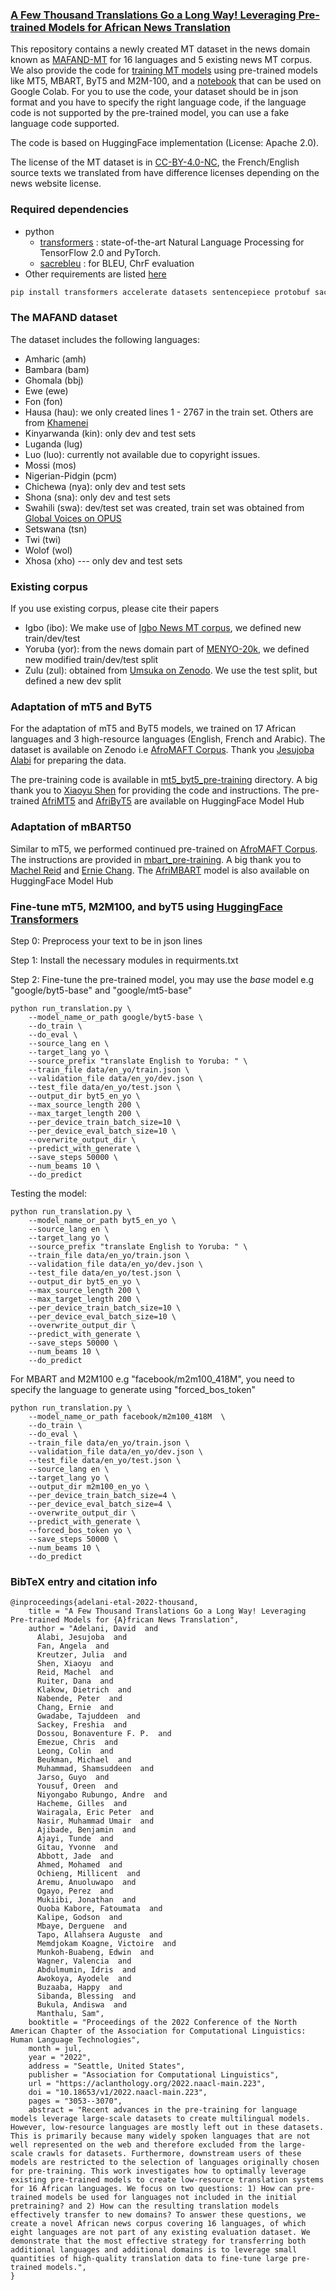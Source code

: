 ### [A Few Thousand Translations Go a Long Way! Leveraging Pre-trained Models for African News Translation](https://arxiv.org/abs/2205.02022) 

This repository contains a newly created MT dataset in the news domain known as [MAFAND-MT](https://github.com/masakhane-io/lafand-mt/tree/main/data/json_files) for 16 languages and 5 existing news MT corpus. We also provide the code for [training MT models](https://github.com/masakhane-io/lafand-mt/blob/main/run_translation.py) using pre-trained models like MT5, MBART, ByT5 and M2M-100, and a [notebook](https://github.com/masakhane-io/lafand-mt/blob/main/lafand.ipynb) that can be used on Google Colab. For you to use the code, your dataset should be in json format and you have to specify the right language code, if the language code is not supported by the pre-trained model, you can use a fake language code supported. 

The code is based on HuggingFace implementation (License: Apache 2.0).

The license of the MT dataset is in [CC-BY-4.0-NC](https://creativecommons.org/licenses/by-nc/4.0/), the French/English source texts we translated from have difference licenses depending on the news website license. 

### Required dependencies
* python
  * [transformers](https://pypi.org/project/transformers/) : state-of-the-art Natural Language Processing for TensorFlow 2.0 and PyTorch.
  * [sacrebleu](https://pypi.org/project/sacrebleu/) : for BLEU, ChrF evaluation
* Other requirements are listed [here](https://github.com/huggingface/transformers/blob/main/examples/pytorch/translation/requirements.txt)

```bash
pip install transformers accelerate datasets sentencepiece protobuf sacrebleu py7zr torch
```

### The MAFAND dataset

The dataset includes the following languages:
- Amharic (amh)
- Bambara (bam)
- Ghomala (bbj)
- Ewe (ewe)
- Fon (fon)
- Hausa (hau):  we only created lines 1 - 2767 in the train set. Others are from [Khamenei](https://www.statmt.org/wmt21/translation-task.html)
- Kinyarwanda (kin):  only dev and test sets
- Luganda (lug)
- Luo (luo): currently not available due to copyright issues. 
- Mossi (mos) 
- Nigerian-Pidgin (pcm)
- Chichewa (nya):  only dev and test sets
- Shona (sna):  only dev and test sets
- Swahili (swa): dev/test set was created, train set was obtained from [Global Voices on OPUS](https://opus.nlpl.eu/GlobalVoices.php)
- Setswana (tsn)
- Twi (twi)
- Wolof (wol)
- Xhosa (xho) --- only dev and test sets

### Existing corpus

If you use existing corpus, please cite their papers
- Igbo (ibo): We make use of [Igbo News MT corpus](https://github.com/IgnatiusEzeani/IGBONLP/tree/master/ig_en_mt), we defined new train/dev/test
- Yoruba (yor): from the news domain part of [MENYO-20k](https://github.com/uds-lsv/menyo-20k_MT), we defined new modified train/dev/test split
- Zulu (zul): obtained from [Umsuka on Zenodo](https://zenodo.org/record/5035171#.YvpeXHUzY5k). We use the test split, but defined a new dev split


### Adaptation of mT5 and ByT5
For the adaptation of mT5 and ByT5 models, we trained on 17 African languages and 3 high-resource languages (English, French and Arabic). The dataset is available on Zenodo i.e [AfroMAFT Corpus](https://zenodo.org/record/6990611#.Yv6le3UzY5k). Thank you [Jesujoba Alabi](https://ajesujoba.github.io/) for preparing the data. 

The pre-training code is available in [mt5_byt5_pre-training](https://github.com/masakhane-io/lafand-mt/tree/main/mt5_byt5_pre_training) directory. A big thank you to [Xiaoyu Shen](https://scholar.google.de/citations?user=BWfPrE4AAAAJ&hl=zh-TW) for providing the code and instructions. The pre-trained [AfriMT5](https://huggingface.co/masakhane/afri-mt5-base) and [AfriByT5](https://huggingface.co/masakhane/afri-byt5-base) are available on HuggingFace Model Hub

### Adaptation of mBART50
Similar to mT5, we performed continued pre-trained on [AfroMAFT Corpus](https://zenodo.org/record/6990611#.Yv6le3UzY5k). The instructions are provided in [mbart_pre-training](https://github.com/masakhane-io/lafand-mt/tree/main/mbart_pre-training). A big thank you to [Machel Reid](https://machelreid.github.io/) and [Ernie Chang](https://scholar.google.com/citations?user=FbR5cAMAAAAJ&hl=en). The [AfriMBART](https://huggingface.co/masakhane/afri-mbart50) model is also available on HuggingFace Model Hub

### Fine-tune mT5, M2M100, and byT5 using [HuggingFace Transformers](https://github.com/huggingface/transformers/tree/master/examples/pytorch/translation)

Step 0: Preprocess your text to be in json lines

Step 1: Install the necessary modules in requirments.txt

Step 2: Fine-tune the pre-trained model, you may use the *base* model e.g "google/byt5-base" and "google/mt5-base"

```
python run_translation.py \
    --model_name_or_path google/byt5-base \
    --do_train \
    --do_eval \
    --source_lang en \
    --target_lang yo \
    --source_prefix "translate English to Yoruba: " \
    --train_file data/en_yo/train.json \
    --validation_file data/en_yo/dev.json \
    --test_file data/en_yo/test.json \
    --output_dir byt5_en_yo \
    --max_source_length 200 \
    --max_target_length 200 \
    --per_device_train_batch_size=10 \
    --per_device_eval_batch_size=10 \
    --overwrite_output_dir \
    --predict_with_generate \
    --save_steps 50000 \
    --num_beams 10 \
    --do_predict
```

Testing the model:

```
python run_translation.py \
    --model_name_or_path byt5_en_yo \
    --source_lang en \
    --target_lang yo \
    --source_prefix "translate English to Yoruba: " \
    --train_file data/en_yo/train.json \
    --validation_file data/en_yo/dev.json \
    --test_file data/en_yo/test.json \
    --output_dir byt5_en_yo \
    --max_source_length 200 \
    --max_target_length 200 \
    --per_device_train_batch_size=10 \
    --per_device_eval_batch_size=10 \
    --overwrite_output_dir \
    --predict_with_generate \
    --save_steps 50000 \
    --num_beams 10 \
    --do_predict
```

For MBART and M2M100 e.g "facebook/m2m100_418M", you need to specify the language to generate using "forced_bos_token"

```
python run_translation.py \
    --model_name_or_path facebook/m2m100_418M  \
    --do_train \
    --do_eval \
    --train_file data/en_yo/train.json \
    --validation_file data/en_yo/dev.json \
    --test_file data/en_yo/test.json \
    --source_lang en \
    --target_lang yo \
    --output_dir m2m100_en_yo \
    --per_device_train_batch_size=4 \
    --per_device_eval_batch_size=4 \
    --overwrite_output_dir \
    --predict_with_generate \
    --forced_bos_token yo \
    --save_steps 50000 \
    --num_beams 10 \
    --do_predict
```


### BibTeX entry and citation info
```
@inproceedings{adelani-etal-2022-thousand,
    title = "A Few Thousand Translations Go a Long Way! Leveraging Pre-trained Models for {A}frican News Translation",
    author = "Adelani, David  and
      Alabi, Jesujoba  and
      Fan, Angela  and
      Kreutzer, Julia  and
      Shen, Xiaoyu  and
      Reid, Machel  and
      Ruiter, Dana  and
      Klakow, Dietrich  and
      Nabende, Peter  and
      Chang, Ernie  and
      Gwadabe, Tajuddeen  and
      Sackey, Freshia  and
      Dossou, Bonaventure F. P.  and
      Emezue, Chris  and
      Leong, Colin  and
      Beukman, Michael  and
      Muhammad, Shamsuddeen  and
      Jarso, Guyo  and
      Yousuf, Oreen  and
      Niyongabo Rubungo, Andre  and
      Hacheme, Gilles  and
      Wairagala, Eric Peter  and
      Nasir, Muhammad Umair  and
      Ajibade, Benjamin  and
      Ajayi, Tunde  and
      Gitau, Yvonne  and
      Abbott, Jade  and
      Ahmed, Mohamed  and
      Ochieng, Millicent  and
      Aremu, Anuoluwapo  and
      Ogayo, Perez  and
      Mukiibi, Jonathan  and
      Ouoba Kabore, Fatoumata  and
      Kalipe, Godson  and
      Mbaye, Derguene  and
      Tapo, Allahsera Auguste  and
      Memdjokam Koagne, Victoire  and
      Munkoh-Buabeng, Edwin  and
      Wagner, Valencia  and
      Abdulmumin, Idris  and
      Awokoya, Ayodele  and
      Buzaaba, Happy  and
      Sibanda, Blessing  and
      Bukula, Andiswa  and
      Manthalu, Sam",
    booktitle = "Proceedings of the 2022 Conference of the North American Chapter of the Association for Computational Linguistics: Human Language Technologies",
    month = jul,
    year = "2022",
    address = "Seattle, United States",
    publisher = "Association for Computational Linguistics",
    url = "https://aclanthology.org/2022.naacl-main.223",
    doi = "10.18653/v1/2022.naacl-main.223",
    pages = "3053--3070",
    abstract = "Recent advances in the pre-training for language models leverage large-scale datasets to create multilingual models. However, low-resource languages are mostly left out in these datasets. This is primarily because many widely spoken languages that are not well represented on the web and therefore excluded from the large-scale crawls for datasets. Furthermore, downstream users of these models are restricted to the selection of languages originally chosen for pre-training. This work investigates how to optimally leverage existing pre-trained models to create low-resource translation systems for 16 African languages. We focus on two questions: 1) How can pre-trained models be used for languages not included in the initial pretraining? and 2) How can the resulting translation models effectively transfer to new domains? To answer these questions, we create a novel African news corpus covering 16 languages, of which eight languages are not part of any existing evaluation dataset. We demonstrate that the most effective strategy for transferring both additional languages and additional domains is to leverage small quantities of high-quality translation data to fine-tune large pre-trained models.",
}
```
